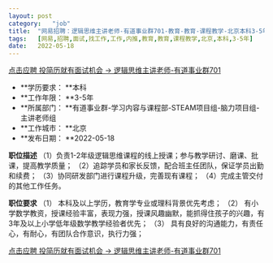 ```yaml
---
layout:	post
category:	"job"
title:	"网易招聘：逻辑思维主讲老师-有道事业群701-教育-教育-课程教学-北京本科3-5年"
tags:	[网易,招聘,面试,找工作,工作,内推,教育,教育,课程教学,北京,本科,3-5年]
date:	2022-05-18
---
```


[点击应聘 投简历就有面试机会 -> 逻辑思维主讲老师-有道事业群701](http://mobile.bole.netease.com/bole/boleDetail?id=40324&employeeId=346f03c3cda5f04c&key=all)



- **学历要求： **本科
- **工作年限： **3-5年
- **所属部门： **有道事业群-学习内容与课程部-STEAM项目组-脑力项目组-主讲老师组
- **工作城市： **北京
- **发布日期： **2022-05-18



**职位描述**
（1）负责1-2年级逻辑思维课程的线上授课；参与教学研讨、磨课、批课，提高教学质量；
（2）追踪学员和家长反馈，配合班主任团队，保证学员出勤和续费；
（3）协同研发部门进行课程升级，完善现有课程；
（4）完成主管交付的其他工作任务。




**职位要求**
（1） 本科及以上学历，教育学专业或理科背景优先考虑；
（2） 有小学数学教资，授课经验丰富，表现力强，授课风趣幽默，能抓得住孩子的兴趣，有3年及以上小学低年级数学教学经验者优先；
（3） 具有良好的沟通能力，有责任心，有耐心，有团队合作意识，执行力强；



[点击应聘 投简历就有面试机会 -> 逻辑思维主讲老师-有道事业群701](http://mobile.bole.netease.com/bole/boleDetail?id=40324&employeeId=346f03c3cda5f04c&key=all)